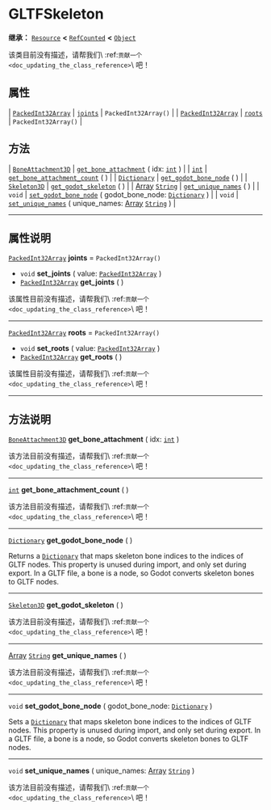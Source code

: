 <!-- ⚠ 请勿编辑本文件 ⚠ -->
<!-- 本文档使用脚本从 WeDot 引擎源码仓库生成。 -->
<!-- 生成脚本：https://github.com/WeDot-Engine/WeDot/tree/4.3/doc/tools/make_md.py； -->
<!-- 原文件：https://github.com/WeDot-Engine/WeDot/tree/4.3/modules/gltf/doc_classes/GLTFSkeleton.xml。 -->

<div id="_class_gltfskeleton"></div>

# GLTFSkeleton

**继承：** [`Resource`](class_resource.md) **<** [`RefCounted`](class_refcounted.md) **<** [`Object`](class_object.md)

该类目前没有描述，请帮我们\ :ref:`贡献一个 <doc_updating_the_class_reference>`\ 吧！

## 属性

| [`PackedInt32Array`](class_packedint32array.md) | [`joints`](#class_gltfskeleton_property_joints) | ``PackedInt32Array()`` |
| [`PackedInt32Array`](class_packedint32array.md) | [`roots`](#class_gltfskeleton_property_roots)   | ``PackedInt32Array()`` |

## 方法

| [`BoneAttachment3D`](class_boneattachment3d.md)     | [`get_bone_attachment`](#class_gltfskeleton_method_get_bone_attachment) ( idx: [`int`](class_int.md) )                                  |
| [`int`](class_int.md)                               | [`get_bone_attachment_count`](#class_gltfskeleton_method_get_bone_attachment_count) ( )                                                 |
| [`Dictionary`](class_dictionary.md)                 | [`get_godot_bone_node`](#class_gltfskeleton_method_get_godot_bone_node) ( )                                                             |
| [`Skeleton3D`](class_skeleton3d.md)                 | [`get_godot_skeleton`](#class_gltfskeleton_method_get_godot_skeleton) ( )                                                               |
| [Array](class_array.md) [`String`](class_string.md) | [`get_unique_names`](#class_gltfskeleton_method_get_unique_names) ( )                                                                   |
| `void`                                              | [`set_godot_bone_node`](#class_gltfskeleton_method_set_godot_bone_node) ( godot_bone_node: [`Dictionary`](class_dictionary.md) )        |
| `void`                                              | [`set_unique_names`](#class_gltfskeleton_method_set_unique_names) ( unique_names: [Array](class_array.md) [`String`](class_string.md) ) |

<!-- rst-class:: classref-section-separator -->

---

## 属性说明

<div id="_class_gltfskeleton_property_joints"></div>

[`PackedInt32Array`](class_packedint32array.md) **joints** = ``PackedInt32Array()`` <div id="class_gltfskeleton_property_joints"></div>

- `void` **set_joints** ( value: [`PackedInt32Array`](class_packedint32array.md) )
- [`PackedInt32Array`](class_packedint32array.md) **get_joints** ( )

该属性目前没有描述，请帮我们\ :ref:`贡献一个 <doc_updating_the_class_reference>`\ 吧！

<!-- rst-class:: classref-item-separator -->

---

<div id="_class_gltfskeleton_property_roots"></div>

[`PackedInt32Array`](class_packedint32array.md) **roots** = ``PackedInt32Array()`` <div id="class_gltfskeleton_property_roots"></div>

- `void` **set_roots** ( value: [`PackedInt32Array`](class_packedint32array.md) )
- [`PackedInt32Array`](class_packedint32array.md) **get_roots** ( )

该属性目前没有描述，请帮我们\ :ref:`贡献一个 <doc_updating_the_class_reference>`\ 吧！

<!-- rst-class:: classref-section-separator -->

---

## 方法说明

<div id="_class_gltfskeleton_method_get_bone_attachment"></div>

[`BoneAttachment3D`](class_boneattachment3d.md) **get_bone_attachment** ( idx: [`int`](class_int.md) )<div id="class_gltfskeleton_method_get_bone_attachment"></div>

该方法目前没有描述，请帮我们\ :ref:`贡献一个 <doc_updating_the_class_reference>`\ 吧！

<!-- rst-class:: classref-item-separator -->

---

<div id="_class_gltfskeleton_method_get_bone_attachment_count"></div>

[`int`](class_int.md) **get_bone_attachment_count** ( )<div id="class_gltfskeleton_method_get_bone_attachment_count"></div>

该方法目前没有描述，请帮我们\ :ref:`贡献一个 <doc_updating_the_class_reference>`\ 吧！

<!-- rst-class:: classref-item-separator -->

---

<div id="_class_gltfskeleton_method_get_godot_bone_node"></div>

[`Dictionary`](class_dictionary.md) **get_godot_bone_node** ( )<div id="class_gltfskeleton_method_get_godot_bone_node"></div>

Returns a [`Dictionary`](class_dictionary.md) that maps skeleton bone indices to the indices of GLTF nodes. This property is unused during import, and only set during export. In a GLTF file, a bone is a node, so Godot converts skeleton bones to GLTF nodes.

<!-- rst-class:: classref-item-separator -->

---

<div id="_class_gltfskeleton_method_get_godot_skeleton"></div>

[`Skeleton3D`](class_skeleton3d.md) **get_godot_skeleton** ( )<div id="class_gltfskeleton_method_get_godot_skeleton"></div>

该方法目前没有描述，请帮我们\ :ref:`贡献一个 <doc_updating_the_class_reference>`\ 吧！

<!-- rst-class:: classref-item-separator -->

---

<div id="_class_gltfskeleton_method_get_unique_names"></div>

[Array](class_array.md) [`String`](class_string.md) **get_unique_names** ( )<div id="class_gltfskeleton_method_get_unique_names"></div>

该方法目前没有描述，请帮我们\ :ref:`贡献一个 <doc_updating_the_class_reference>`\ 吧！

<!-- rst-class:: classref-item-separator -->

---

<div id="_class_gltfskeleton_method_set_godot_bone_node"></div>

`void` **set_godot_bone_node** ( godot_bone_node: [`Dictionary`](class_dictionary.md) )<div id="class_gltfskeleton_method_set_godot_bone_node"></div>

Sets a [`Dictionary`](class_dictionary.md) that maps skeleton bone indices to the indices of GLTF nodes. This property is unused during import, and only set during export. In a GLTF file, a bone is a node, so Godot converts skeleton bones to GLTF nodes.

<!-- rst-class:: classref-item-separator -->

---

<div id="_class_gltfskeleton_method_set_unique_names"></div>

`void` **set_unique_names** ( unique_names: [Array](class_array.md) [`String`](class_string.md) )<div id="class_gltfskeleton_method_set_unique_names"></div>

该方法目前没有描述，请帮我们\ :ref:`贡献一个 <doc_updating_the_class_reference>`\ 吧！

[^virtual]: 本方法通常需要用户覆盖才能生效。
[^const]: 本方法无副作用，不会修改该实例的任何成员变量。
[^vararg]: 本方法除了能接受在此处描述的参数外，还能够继续接受任意数量的参数。
[^constructor]: 本方法用于构造某个类型。
[^static]: 调用本方法无需实例，可直接使用类名进行调用。
[^operator]: 本方法描述的是使用本类型作为左操作数的有效运算符。
[^bitfield]: 这个值是由下列位标志构成位掩码的整数。
[^void]: 无返回值。

